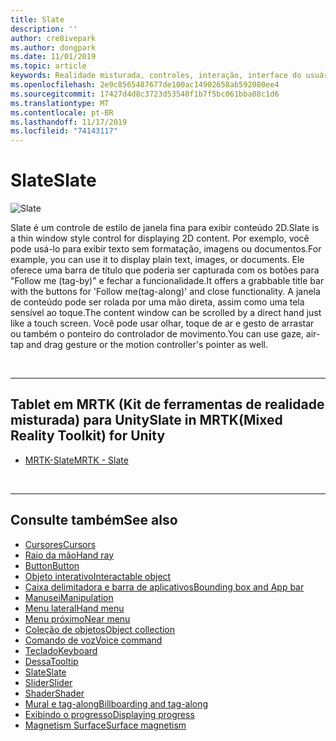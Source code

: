 ```yaml
---
title: Slate
description: ''
author: cre8ivepark
ms.author: dongpark
ms.date: 11/01/2019
ms.topic: article
keywords: Realidade misturada, controles, interação, interface do usuário, UX
ms.openlocfilehash: 2e9c8565487677de100ac14902658ab592080ee4
ms.sourcegitcommit: 17427d4d8c3723d53540f1b7f5bc061bba08c1d6
ms.translationtype: MT
ms.contentlocale: pt-BR
ms.lasthandoff: 11/17/2019
ms.locfileid: "74143117"
---
```

# <a name="slate"></a><span data-ttu-id="16700-103">Slate</span><span class="sxs-lookup"><span data-stu-id="16700-103">Slate</span></span>

![Slate](images/UX/UX_Hero_Slate.jpg)

<span data-ttu-id="16700-105">Slate é um controle de estilo de janela fina para exibir conteúdo 2D.</span><span class="sxs-lookup"><span data-stu-id="16700-105">Slate is a thin window style control for displaying 2D content.</span></span> <span data-ttu-id="16700-106">Por exemplo, você pode usá-lo para exibir texto sem formatação, imagens ou documentos.</span><span class="sxs-lookup"><span data-stu-id="16700-106">For example, you can use it to display plain text, images, or documents.</span></span> <span data-ttu-id="16700-107">Ele oferece uma barra de título que poderia ser capturada com os botões para "Follow me (tag-by)" e fechar a funcionalidade.</span><span class="sxs-lookup"><span data-stu-id="16700-107">It offers a grabbable title bar with the buttons for 'Follow me(tag-along)' and close functionality.</span></span> <span data-ttu-id="16700-108">A janela de conteúdo pode ser rolada por uma mão direta, assim como uma tela sensível ao toque.</span><span class="sxs-lookup"><span data-stu-id="16700-108">The content window can be scrolled by a direct hand just like a touch screen.</span></span> <span data-ttu-id="16700-109">Você pode usar olhar, toque de ar e gesto de arrastar ou também o ponteiro do controlador de movimento.</span><span class="sxs-lookup"><span data-stu-id="16700-109">You can use gaze, air-tap and drag gesture or the motion controller's pointer as well.</span></span>

<br>

---

## <a name="slate-in-mrtkmixed-reality-toolkit-for-unity"></a><span data-ttu-id="16700-110">Tablet em MRTK (Kit de ferramentas de realidade misturada) para Unity</span><span class="sxs-lookup"><span data-stu-id="16700-110">Slate in MRTK(Mixed Reality Toolkit) for Unity</span></span>

* [<span data-ttu-id="16700-111">MRTK-Slate</span><span class="sxs-lookup"><span data-stu-id="16700-111">MRTK - Slate</span></span>](https://microsoft.github.io/MixedRealityToolkit-Unity/Documentation/README_Slate.html)

<br>

---

## <a name="see-also"></a><span data-ttu-id="16700-112">Consulte também</span><span class="sxs-lookup"><span data-stu-id="16700-112">See also</span></span>

* [<span data-ttu-id="16700-113">Cursores</span><span class="sxs-lookup"><span data-stu-id="16700-113">Cursors</span></span>](cursors.md)
* [<span data-ttu-id="16700-114">Raio da mão</span><span class="sxs-lookup"><span data-stu-id="16700-114">Hand ray</span></span>](point-and-commit.md)
* [<span data-ttu-id="16700-115">Button</span><span class="sxs-lookup"><span data-stu-id="16700-115">Button</span></span>](button.md)
* [<span data-ttu-id="16700-116">Objeto interativo</span><span class="sxs-lookup"><span data-stu-id="16700-116">Interactable object</span></span>](interactable-object.md)
* [<span data-ttu-id="16700-117">Caixa delimitadora e barra de aplicativos</span><span class="sxs-lookup"><span data-stu-id="16700-117">Bounding box and App bar</span></span>](app-bar-and-bounding-box.md)
* [<span data-ttu-id="16700-118">Manusei</span><span class="sxs-lookup"><span data-stu-id="16700-118">Manipulation</span></span>](direct-manipulation.md)
* [<span data-ttu-id="16700-119">Menu lateral</span><span class="sxs-lookup"><span data-stu-id="16700-119">Hand menu</span></span>](hand-menu.md)
* [<span data-ttu-id="16700-120">Menu próximo</span><span class="sxs-lookup"><span data-stu-id="16700-120">Near menu</span></span>](near-menu.md)
* [<span data-ttu-id="16700-121">Coleção de objetos</span><span class="sxs-lookup"><span data-stu-id="16700-121">Object collection</span></span>](object-collection.md)
* [<span data-ttu-id="16700-122">Comando de voz</span><span class="sxs-lookup"><span data-stu-id="16700-122">Voice command</span></span>](voice-input.md)
* [<span data-ttu-id="16700-123">Teclado</span><span class="sxs-lookup"><span data-stu-id="16700-123">Keyboard</span></span>](keyboard.md)
* [<span data-ttu-id="16700-124">Dessa</span><span class="sxs-lookup"><span data-stu-id="16700-124">Tooltip</span></span>](tooltip.md)
* [<span data-ttu-id="16700-125">Slate</span><span class="sxs-lookup"><span data-stu-id="16700-125">Slate</span></span>](slate.md)
* [<span data-ttu-id="16700-126">Slider</span><span class="sxs-lookup"><span data-stu-id="16700-126">Slider</span></span>](slider.md)
* [<span data-ttu-id="16700-127">Shader</span><span class="sxs-lookup"><span data-stu-id="16700-127">Shader</span></span>](shader.md)
* [<span data-ttu-id="16700-128">Mural e tag-along</span><span class="sxs-lookup"><span data-stu-id="16700-128">Billboarding and tag-along</span></span>](billboarding-and-tag-along.md)
* [<span data-ttu-id="16700-129">Exibindo o progresso</span><span class="sxs-lookup"><span data-stu-id="16700-129">Displaying progress</span></span>](progress.md)
* [<span data-ttu-id="16700-130">Magnetism Surface</span><span class="sxs-lookup"><span data-stu-id="16700-130">Surface magnetism</span></span>](surface-magnetism.md)
